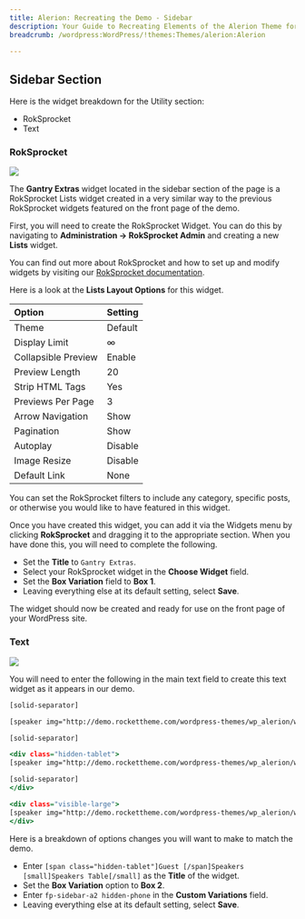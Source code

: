 ```yaml
---
title: Alerion: Recreating the Demo - Sidebar
description: Your Guide to Recreating Elements of the Alerion Theme for WordPress
breadcrumb: /wordpress:WordPress/!themes:Themes/alerion:Alerion

---
```


Sidebar Section
-----

Here is the widget breakdown for the Utility section:

* RokSprocket
* Text

### RokSprocket

![][demo]

The **Gantry Extras** widget located in the sidebar section of the page is a RokSprocket Lists widget created in a very similar way to the previous RokSprocket widgets featured on the front page of the demo.

First, you will need to create the RokSprocket Widget. You can do this by navigating to **Administration -> RokSprocket Admin** and creating a new **Lists** widget. 

You can find out more about RokSprocket and how to set up and modify widgets by visiting our [RokSprocket documentation](../../plugins/roksprocket/).

Here is a look at the **Lists Layout Options** for this widget.

| Option              | Setting |  
| :------------------ | :------ |  
| Theme               | Default |  
| Display Limit       | ∞       |  
| Collapsible Preview | Enable  |  
| Preview Length      | 20      |  
| Strip HTML Tags     | Yes     |  
| Previews Per Page   | 3       |  
| Arrow Navigation    | Show    |  
| Pagination          | Show    |  
| Autoplay            | Disable |  
| Image Resize        | Disable |  
| Default Link        | None    |  

You can set the RokSprocket filters to include any category, specific posts, or otherwise you would like to have featured in this widget.

Once you have created this widget, you can add it via the Widgets menu by clicking **RokSprocket** and dragging it to the appropriate section. When you have done this, you will need to complete the following.

* Set the **Title** to `Gantry Extras`.
* Select your RokSprocket widget in the **Choose Widget** field.
* Set the **Box Variation** field to **Box 1**.
* Leaving everything else at its default setting, select **Save**.

The widget should now be created and ready for use on the front page of your WordPress site.

### Text

![][demo2]

You will need to enter the following in the main text field to create this text widget as it appears in our demo.

~~~ .html
[solid-separator]

[speaker img="http://demo.rockettheme.com/wordpress-themes/wp_alerion/wp-content/rockettheme/rt_alerion_wp/frontpage/sidebar/img1.jpg" name="Mary Watson" position="Software Architech" info="Gantry offers powerful under the hood features and extras." link="#"]View Full Bio[/speaker]

[solid-separator]

<div class="hidden-tablet">
[speaker img="http://demo.rockettheme.com/wordpress-themes/wp_alerion/wp-content/rockettheme/rt_alerion_wp/frontpage/sidebar/img2.jpg" name="Peter Malkay" position="Design Visionary" info="Beautifully integrated typography to add life to your content." link="#"]View Full Bio[/speaker]

[solid-separator]
</div>

<div class="visible-large">
[speaker img="http://demo.rockettheme.com/wordpress-themes/wp_alerion/wp-content/rockettheme/rt_alerion_wp/frontpage/sidebar/img3.jpg" name="Franklin Johnston" position="CEO &amp; Founder" info="Integrated styling for K2 is also provided, but not demoed." link="#"]View Full Bio[/speaker]
</div>
~~~

Here is a breakdown of options changes you will want to make to match the demo.

* Enter `[span class="hidden-tablet"]Guest [/span]Speakers [small]Speakers Table[/small]` as the **Title** of the widget.
* Set the **Box Variation** option to **Box 2**.
* Enter `fp-sidebar-a2 hidden-phone` in the **Custom Variations** field.
* Leaving everything else at its default setting, select **Save**.

[demo]: assets/demo_6.jpeg
[demo2]: assets/demo_7.jpeg
[roksprocket]: ../../plugins/roksprocket
